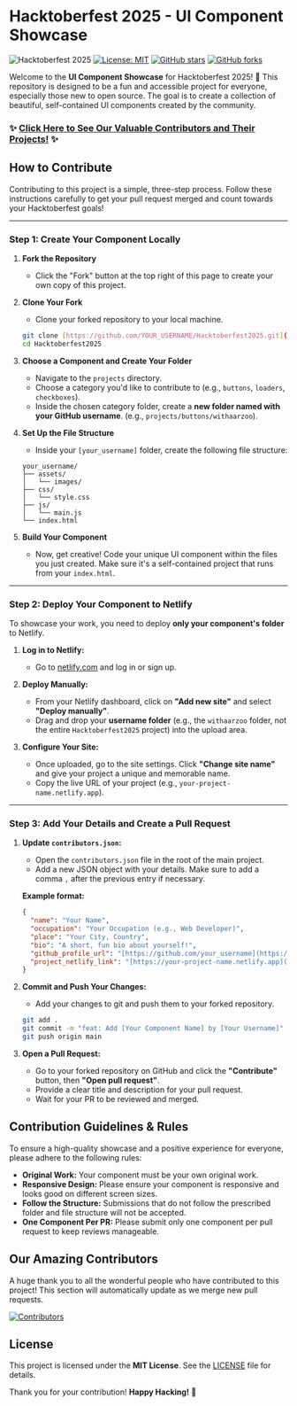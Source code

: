 # Hacktoberfest 2025 - UI Component Showcase

![Hacktoberfest 2025](https://img.shields.io/badge/Hacktoberfest-2025-orange.svg)
[![License: MIT](https://img.shields.io/badge/License-MIT-yellow.svg)](https://opensource.org/licenses/MIT)
[![GitHub stars](https://img.shields.io/github/stars/withaarzoo/Hacktoberfest2025?style=social)](https://github.com/withaarzoo/Hacktoberfest2025/stargazers)
[![GitHub forks](https://img.shields.io/github/forks/withaarzoo/Hacktoberfest2025?style=social)](https://github.com/withaarzoo/Hacktoberfest2025/network/members)

Welcome to the **UI Component Showcase** for Hacktoberfest 2025! 🎉 This repository is designed to be a fun and accessible project for everyone, especially those new to open source. The goal is to create a collection of beautiful, self-contained UI components created by the community.

### ✨ **[Click Here to See Our Valuable Contributors and Their Projects!](https://withaarzoo.github.io/Hacktoberfest2025/)** ✨

## How to Contribute

Contributing to this project is a simple, three-step process. Follow these instructions carefully to get your pull request merged and count towards your Hacktoberfest goals!

---

### **Step 1: Create Your Component Locally**

1.  **Fork the Repository**

    - Click the "Fork" button at the top right of this page to create your own copy of this project.

2.  **Clone Your Fork**

    - Clone your forked repository to your local machine.

    ```bash
    git clone [https://github.com/YOUR_USERNAME/Hacktoberfest2025.git](https://github.com/YOUR_USERNAME/Hacktoberfest2025.git)
    cd Hacktoberfest2025
    ```

3.  **Choose a Component and Create Your Folder**

    - Navigate to the `projects` directory.
    - Choose a category you'd like to contribute to (e.g., `buttons`, `loaders`, `checkboxes`).
    - Inside the chosen category folder, create a **new folder named with your GitHub username**. (e.g., `projects/buttons/withaarzoo`).

4.  **Set Up the File Structure**

    - Inside your `[your_username]` folder, create the following file structure:

    ```
    your_username/
    ├── assets/
    │   └── images/
    ├── css/
    │   └── style.css
    ├── js/
    │   └── main.js
    └── index.html
    ```

5.  **Build Your Component**
    - Now, get creative! Code your unique UI component within the files you just created. Make sure it's a self-contained project that runs from your `index.html`.

---

### **Step 2: Deploy Your Component to Netlify**

To showcase your work, you need to deploy **only your component's folder** to Netlify.

1.  **Log in to Netlify:**

    - Go to [netlify.com](https://www.netlify.com/) and log in or sign up.

2.  **Deploy Manually:**

    - From your Netlify dashboard, click on **"Add new site"** and select **"Deploy manually"**.
    - Drag and drop your **username folder** (e.g., the `withaarzoo` folder, not the entire `Hacktoberfest2025` project) into the upload area.

3.  **Configure Your Site:**
    - Once uploaded, go to the site settings. Click **"Change site name"** and give your project a unique and memorable name.
    - Copy the live URL of your project (e.g., `your-project-name.netlify.app`).

---

### **Step 3: Add Your Details and Create a Pull Request**

1.  **Update `contributors.json`:**

    - Open the `contributors.json` file in the root of the main project.
    - Add a new JSON object with your details. Make sure to add a comma `,` after the previous entry if necessary.

    **Example format:**

    ```json
    {
      "name": "Your Name",
      "occupation": "Your Occupation (e.g., Web Developer)",
      "place": "Your City, Country",
      "bio": "A short, fun bio about yourself!",
      "github_profile_url": "[https://github.com/your_username](https://github.com/your_username)",
      "project_netlify_link": "[https://your-project-name.netlify.app](https://your-project-name.netlify.app)"
    }
    ```

2.  **Commit and Push Your Changes:**

    - Add your changes to git and push them to your forked repository.

    ```bash
    git add .
    git commit -m "feat: Add [Your Component Name] by [Your Username]"
    git push origin main
    ```

3.  **Open a Pull Request:**
    - Go to your forked repository on GitHub and click the **"Contribute"** button, then **"Open pull request"**.
    - Provide a clear title and description for your pull request.
    - Wait for your PR to be reviewed and merged.

## Contribution Guidelines & Rules

To ensure a high-quality showcase and a positive experience for everyone, please adhere to the following rules:

* **Original Work:** Your component must be your own original work.
* **Responsive Design:** Please ensure your component is responsive and looks good on different screen sizes.
* **Follow the Structure:** Submissions that do not follow the prescribed folder and file structure will not be accepted.
* **One Component Per PR:** Please submit only one component per pull request to keep reviews manageable.

## Our Amazing Contributors

A huge thank you to all the wonderful people who have contributed to this project! This section will automatically update as we merge new pull requests.

[![Contributors](https://contrib.rocks/image?repo=withaarzoo/Hacktoberfest2025)](https://github.com/withaarzoo/Hacktoberfest2025/graphs/contributors)

## License

This project is licensed under the **MIT License**. See the [LICENSE](LICENSE) file for details.

Thank you for your contribution! **Happy Hacking!** 🚀
